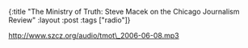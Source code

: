 {:title "The Ministry of Truth: Steve Macek on the Chicago Journalism Review"
:layout :post
:tags  ["radio"]}

<http://www.szcz.org/audio/tmot\_2006-06-08.mp3>

